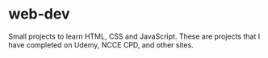 # web-dev
Small projects to learn HTML, CSS and JavaScript. These are projects that I have completed on Udemy, NCCE CPD, and other sites.
